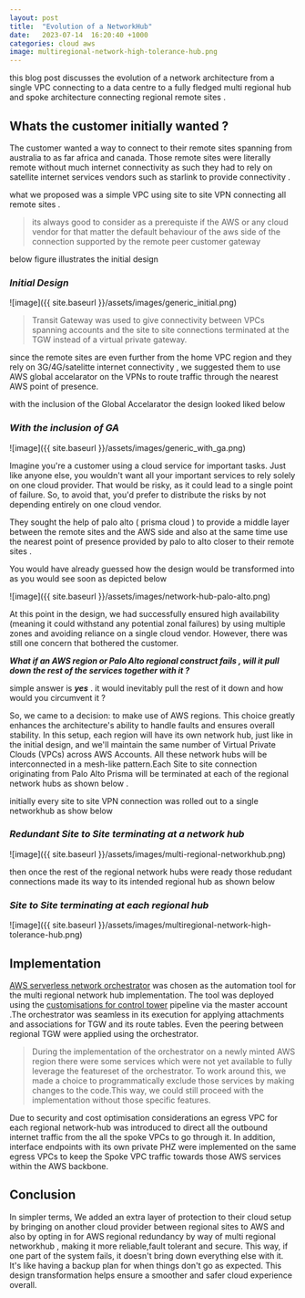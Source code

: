 ```yaml
---
layout: post
title:  "Evolution of a NetworkHub"
date:   2023-07-14  16:20:40 +1000
categories: cloud aws
image: multiregional-network-high-tolerance-hub.png
---
```


this blog post discusses the evolution of a network architecture from a single VPC  connecting to a data centre to a fully fledged multi regional hub and spoke architecture connecting regional remote sites .


## Whats the customer initially wanted ? 

The customer wanted a way to connect to their remote sites spanning from australia to as far africa and canada. Those remote sites were literally remote without much internet connectivity as such they had to rely on satellite internet services vendors such as starlink to provide connectivity . 

what we proposed was a simple VPC using site to site VPN connecting all remote sites . 

> its always good to consider as a prerequiste if the AWS or any cloud vendor for that matter   the default behaviour of the aws side of the connection supported by the remote peer customer gateway 

below figure illustrates the initial design 

### _Initial Design_
![image]({{ site.baseurl }}/assets/images/generic_initial.png)

> Transit Gateway was used to give connectivity between VPCs spanning accounts and the site to site connections terminated at the TGW instead of a virtual private gateway. 

since the remote sites are even further from the home VPC region and they rely on 3G/4G/satelitte internet connectivity , we suggested them to use AWS global accelarator on the VPNs to route traffic through the nearest AWS point of presence. 

with the inclusion of the Global Accelarator the design looked liked below 


### _With the inclusion of GA_
![image]({{ site.baseurl }}/assets/images/generic_with_ga.png)

Imagine you're a customer using a cloud service for important tasks. Just like anyone else, you wouldn't want all your important services to rely solely on one cloud provider. That would be risky, as it could lead to a single point of failure. So, to avoid that, you'd prefer to distribute the risks by not depending entirely on one cloud vendor.


They sought the help of palo alto ( prisma cloud ) to provide a middle layer between the remote sites and the AWS side and also at the same time use the nearest point of presence provided by palo to alto closer to their remote sites . 

You would have already guessed how the design would be transformed into as you would see soon as depicted below 


![image]({{ site.baseurl }}/assets/images/network-hub-palo-alto.png)

At this point in the design, we had successfully ensured high availability (meaning it could withstand any potential zonal failures) by using multiple zones and avoiding reliance on a single cloud vendor. However, there was still one concern that bothered the customer.

***What if an AWS region or Palo Alto regional construct fails , will it pull down the rest of the services together with it ?***

simple answer is **_yes_** . it would inevitably pull the rest of it down and how would you circumvent it ? 

So, we came to a decision: to make use of AWS regions. This choice greatly enhances the architecture's ability to handle faults and ensures overall stability. In this setup, each region will have its own network hub, just like in the initial design, and we'll maintain the same number of Virtual Private Clouds (VPCs) across AWS Accounts. All these network hubs will be interconnected in a mesh-like pattern.Each Site to site connection originating from Palo Alto Prisma will be terminated at each of the regional network hubs as shown below .

initially every site to site VPN connection was rolled out to a single networkhub as show below 

### _Redundant Site to Site terminating at a network hub_

![image]({{ site.baseurl }}/assets/images/multi-regional-networkhub.png)

then once the rest of the regional network hubs were ready those redudant connections made its way to its intended regional hub as shown below

### _Site to Site terminating at each regional hub_

![image]({{ site.baseurl }}/assets/images/multiregional-network-high-tolerance-hub.png)


## Implementation 


[AWS serverless network orchestrator](https://github.com/aws-solutions/network-orchestration-for-aws-transit-gateway) was chosen as the automation tool for the multi regional network hub implementation. The tool was deployed using the [customisations for control tower](https://github.com/aws-solutions/aws-control-tower-customizations) pipeline via the master account .The orchestrator was seamless in its execution for applying attachments and associations for TGW and its route tables. Even the peering between regional TGW were applied using the orchestrator. 

> During the implementation of the orchestrator on a newly minted AWS region there were some services which were not yet available to fully leverage the featureset of the orchestrator. To work around this, we made a choice to programmatically exclude those services by making changes to the code.This way, we could still proceed with the implementation without those specific features.

Due to security and cost optimisation considerations an egress VPC for each regional network-hub was introduced to direct all the outbound internet traffic from the all the spoke VPCs to go through it. In addition, interface endpoints with its own private PHZ were implemented on the same egress VPCs to keep the Spoke VPC traffic towards those AWS services within the AWS backbone.

## Conclusion

In simpler terms, We added an extra layer of protection to their cloud setup by bringing on another cloud provider between regional sites to AWS and also by opting in for AWS regional redundancy by way of multi regional networkhub , making it more reliable,fault tolerant and secure. This way, if one part of the system fails, it doesn't bring down everything else with it. It's like having a backup plan for when things don't go as expected. This design transformation helps ensure a smoother and safer cloud experience overall.




